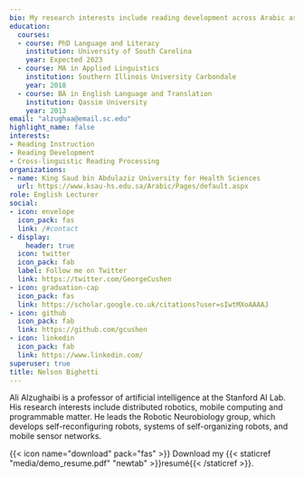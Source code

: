 ```yaml
---
bio: My research interests include reading development across Arabic as L1 and English as L2.
education:
  courses:
  - course: PhD Language and Literacy
    institution: University of South Carolina
    year: Expected 2023
  - course: MA in Applied Linguistics
    institution: Southern Illinois University Carbondale
    year: 2018
  - course: BA in English Language and Translation
    institution: Qassim University
    year: 2013
email: "alzughaa@email.sc.edu"
highlight_name: false
interests:
- Reading Instruction
- Reading Development
- Cross-linguistic Reading Processing
organizations:
- name: King Saud bin Abdulaziz University for Health Sciences
  url: https://www.ksau-hs.edu.sa/Arabic/Pages/default.aspx
role: English Lecturer
social:
- icon: envelope
  icon_pack: fas
  link: /#contact
- display:
    header: true
  icon: twitter
  icon_pack: fab
  label: Follow me on Twitter
  link: https://twitter.com/GeorgeCushen
- icon: graduation-cap
  icon_pack: fas
  link: https://scholar.google.co.uk/citations?user=sIwtMXoAAAAJ
- icon: github
  icon_pack: fab
  link: https://github.com/gcushen
- icon: linkedin
  icon_pack: fab
  link: https://www.linkedin.com/
superuser: true
title: Nelson Bighetti
---
```


Ali Alzughaibi is a professor of artificial intelligence at the Stanford AI Lab. His research interests include distributed robotics, mobile computing and programmable matter. He leads the Robotic Neurobiology group, which develops self-reconfiguring robots, systems of self-organizing robots, and mobile sensor networks.


{{< icon name="download" pack="fas" >}} Download my {{< staticref "media/demo_resume.pdf" "newtab" >}}resumé{{< /staticref >}}.
